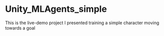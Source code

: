 # Unity_MLAgents_simple
This is the live-demo project I presented training a simple character moving towards a goal
